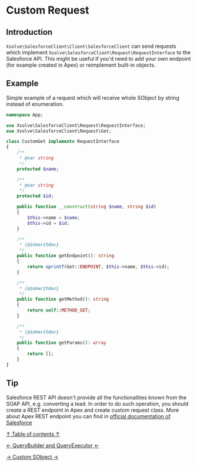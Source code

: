 Custom Request
===
## Introduction
`Xsolve\SalesforceClient\Client\SalesforceClient` can send requests which implement `Xsolve\SalesforceClient\Request\RequestInterface` to the Salesforce API. This might be useful if you'd need to add your own endpoint (for example created in Apex) or reimplement built-in objects.

## Example
Simple example of a request which will receive whole SObject by string instead of enumeration.
```php
namespace App;

use Xsolve\SalesforceClient\Request\RequestInterface;
use Xsolve\SalesforceClient\Request\Get;

class CustomGet implements RequestInterface
{
	/**
	 * @var string
	 */
	protected $name;

	/**
	 * @var string
	 */
	protected $id;

	public function __construct(string $name, string $id)
	{
		$this->name = $name;
		$this->id = $id;
	}

    /**
     * {@inheritdoc}
     */
    public function getEndpoint(): string
    {
        return sprintf(Get::ENDPOINT, $this->name, $this->id);
    }

    /**
     * {@inheritdoc}
     */
    public function getMethod(): string
    {
        return self::METHOD_GET;
    }

    /**
     * {@inheritdoc}
     */
    public function getParams(): array
    {
	    return [];
    }
}
```

## Tip
Salesforce REST API doesn't provide all the functionalities known from the SOAP API, e.g. converting a lead. In order to do such operation, you should create a REST endpoint in Apex and create custom request class. More about Apex REST endpoint you can find in [official documentation of Salesforce](https://developer.salesforce.com/page/Creating_REST_APIs_using_Apex_REST)

[↑ Table of contents ↑](doc/README.md)

[← QueryBuilder and QueryExecutor ←](query-builder-executor.md)

[→ Custom SObject →](custom-sobject.md)
